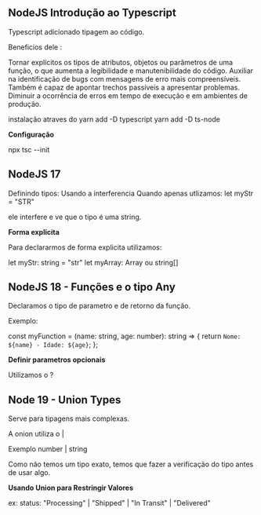 ## NodeJS Introdução ao Typescript

Typescript adicionado tipagem ao código.

Beneficios dele :

Tornar explícitos os tipos de atributos, objetos ou parâmetros de uma função, o que aumenta a legibilidade e manutenibilidade do código.
Auxiliar na identificação de bugs com mensagens de erro mais compreensíveis. Também é capaz de apontar trechos passíveis a apresentar problemas.
Diminuir a ocorrência de erros em tempo de execução e em ambientes de produção.

instalação atraves do 
yarn add -D typescript
yarn add -D ts-node

**Configuração**

 npx tsc --init

 ## NodeJS 17

 Definindo tipos:
 Usando a interferencia
 Quando apenas utlizamos:
 let myStr = "STR"

ele interfere e ve que o tipo é uma string.

**Forma explicita**

Para declararmos de forma explicita utilizamos:

let myStr: string = "str"
let myArray: Array ou string[]

## NodeJS 18 - Funções e o tipo Any

Declaramos o tipo de parametro e de retorno da função.

Exemplo:

const myFunction = (name: string, age: number): string => {
  return `Nome: ${name} - Idade: ${age}`;
}; 

**Definir parametros opcionais**

Utilizamos o  ?

## Node 19 - Union Types

Serve para tipagens mais complexas.

A onion utiliza o |

Exemplo number | string

Como não temos um tipo exato, temos que fazer a verificação do tipo antes de usar algo.

**Usando Union para Restringir Valores**

ex: status: "Processing" | "Shipped" | "In Transit" | "Delivered"